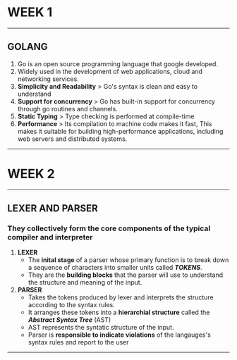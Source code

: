 # WEEK 1 
-------
## GOLANG 
1. Go is an open source programming language that google developed.
2. Widely used in the development of web applications, cloud and networking services.
3. **Simplicity and Readability** > Go's syntax is clean and easy to understand
4. **Support for concurrency** >  Go has built-in support for concurrency through go routines and channels.
5. **Static Typing** > Type checking is performed at compile-time
6. **Performance** > Its compilation to machine code makes it fast,  This makes it suitable for building high-performance applications, including web servers and distributed systems.
----------
# WEEK 2
-------
## LEXER AND PARSER
### They collectively form the core components of the typical compiler and interpreter 
1. **LEXER**  
    - The **inital stage** of a parser whose primary function is to break down a sequence of characters into smaller units called ***TOKENS***.
    - They are the **building blocks** that the parser will use to understand the structure and meaning of the input.
2. **PARSER** 
    - Takes the tokens produced by lexer and interprets the structure according to the syntax rules. 
    - It arranges these tokens into a **hierarchial structure** called the ***Abstract Syntax Tree*** (AST)
    - AST represents the syntatic structure of the input.
    - Parser is **responsible to indicate violations** of the langauges's syntax rules and report to the user
---------

